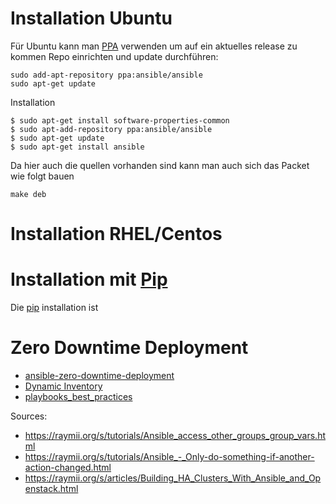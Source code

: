 Installation Ubuntu
===

Für Ubuntu kann man [PPA](https://launchpad.net/~ansible/+archive/ansible) verwenden um auf ein aktuelles release zu kommen
Repo einrichten und update durchführen:

```
sudo add-apt-repository ppa:ansible/ansible
sudo apt-get update
```

Installation 
```
$ sudo apt-get install software-properties-common
$ sudo apt-add-repository ppa:ansible/ansible
$ sudo apt-get update
$ sudo apt-get install ansible
```

Da hier auch die quellen vorhanden sind kann man auch sich das Packet wie folgt bauen 
```
make deb
```


Installation RHEL/Centos
===

Installation mit [Pip](https://pypi.python.org/pypi/pip)
===
Die [pip](https://pypi.python.org/pypi/pip) installation ist 

Zero Downtime Deployment
=========================
* [ansible-zero-downtime-deployment](https://jaxenter.de/ansible-zero-downtime-deployment-50085)
* [Dynamic Inventory](http://docs.ansible.com/ansible/intro_dynamic_inventory.html#using-inventory-directories-and-multiple-inventory-sources)
* [playbooks_best_practices](https://docs.ansible.com/ansible/playbooks_best_practices.html)

Sources: 
* https://raymii.org/s/tutorials/Ansible_access_other_groups_group_vars.html
* https://raymii.org/s/tutorials/Ansible_-_Only-do-something-if-another-action-changed.html
* https://raymii.org/s/articles/Building_HA_Clusters_With_Ansible_and_Openstack.html
